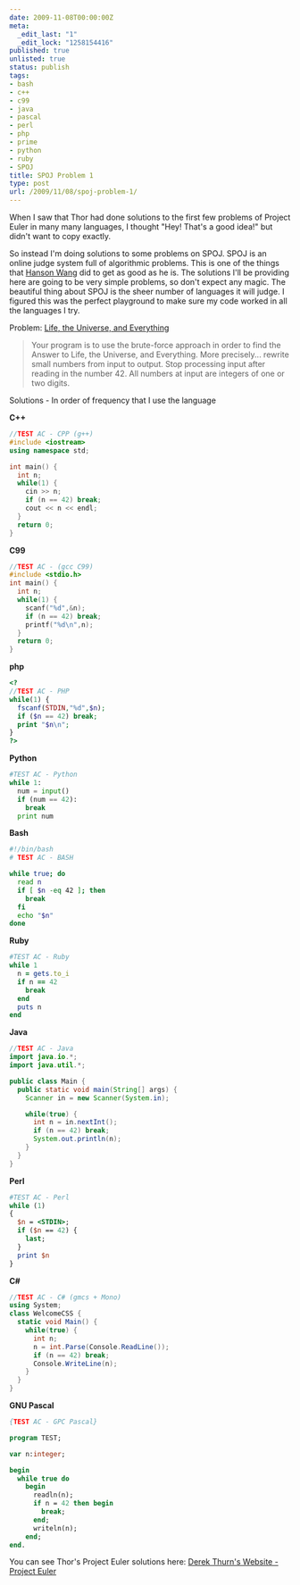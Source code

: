 ```yaml
---
date: 2009-11-08T00:00:00Z
meta:
  _edit_last: "1"
  _edit_lock: "1258154416"
published: true
unlisted: true
status: publish
tags:
- bash
- c++
- c99
- java
- pascal
- perl
- php
- prime
- python
- ruby
- SPOJ
title: SPOJ Problem 1
type: post
url: /2009/11/08/spoj-problem-1/
---
```


When I saw that Thor had done solutions to the first few problems of Project Euler in many many languages, I thought "Hey! That's a good idea!" but didn't want to copy exactly.

So instead I'm doing solutions to some problems on SPOJ.
SPOJ is an online judge system full of algorithmic problems. This is one of the things that <a href="http://www.topcoder.com/tc?module=MemberProfile&cr=22664055&tab=hs">Hanson Wang</a> did to get as good as he is. The solutions I'll be providing here are going to be very simple problems, so don't expect any magic. The beautiful thing about SPOJ is the sheer number of languages it will judge. I figured this was the perfect playground to make sure my code worked in all the languages I try.

Problem: <a href="http://www.spoj.pl/problems/TEST/"> Life, the Universe, and Everything</a>

<blockquote>
Your program is to use the brute-force approach in order to find the Answer to Life, the Universe, and Everything. More precisely... rewrite small numbers from input to output. Stop processing input after reading in the number 42. All numbers at input are integers of one or two digits.
</blockquote>
Solutions - In order of frequency that I use the language

<strong>C++</strong>

```cpp
//TEST AC - CPP (g++)
#include <iostream>
using namespace std;

int main() {
  int n;
  while(1) {
    cin >> n;
    if (n == 42) break;
    cout << n << endl;
  }
  return 0;
}
```

<strong>C99</strong>

```c
//TEST AC - (gcc C99)
#include <stdio.h>
int main() {
  int n;
  while(1) {
    scanf("%d",&n);
    if (n == 42) break;
    printf("%d\n",n);
  }
  return 0;
}
```

<strong>php</strong>

```php
<?
//TEST AC - PHP
while(1) {
  fscanf(STDIN,"%d",$n);
  if ($n == 42) break;
  print "$n\n";
}
?>
```

<strong>Python</strong>

```python
#TEST AC - Python
while 1:
  num = input()
  if (num == 42):
    break
  print num
```

<strong>Bash</strong>

```bash
#!/bin/bash
# TEST AC - BASH

while true; do
  read n
  if [ $n -eq 42 ]; then
    break
  fi
  echo "$n"
done
```

<strong>Ruby</strong>

```ruby
#TEST AC - Ruby
while 1
  n = gets.to_i
  if n == 42
    break
  end
  puts n
end
```

<strong>Java</strong>

```java
//TEST AC - Java
import java.io.*;
import java.util.*;

public class Main {
  public static void main(String[] args) {
    Scanner in = new Scanner(System.in);

    while(true) {
      int n = in.nextInt();
      if (n == 42) break;
      System.out.println(n);
    }
  }
}
```

<strong>Perl</strong>

```perl
#TEST AC - Perl
while (1)
{
  $n = <STDIN>;
  if ($n == 42) {
    last;
  }
  print $n
}
```

<strong>C#</strong>

```csharp
//TEST AC - C# (gmcs + Mono)
using System;
class WelcomeCSS {
  static void Main() {
    while(true) {
      int n;
      n = int.Parse(Console.ReadLine());
      if (n == 42) break;
      Console.WriteLine(n);
    }
  }
}
```

<strong>GNU Pascal</strong>

```pascal
{TEST AC - GPC Pascal}

program TEST;

var n:integer;

begin
  while true do
    begin
      readln(n);
      if n = 42 then begin
        break;
      end;
      writeln(n);
    end;
end.
```

You can see Thor's Project Euler solutions here: <a href="http://www.thurn.ca/category/project-euler/">Derek Thurn's Website - Project Euler</a>
